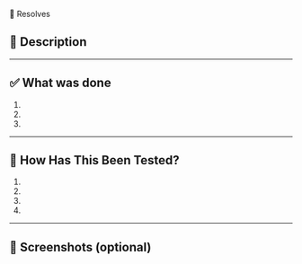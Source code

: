 🤖 Resolves <!-- issue # -->

## 📌 Description

<!-- Provide a summary of the changes and link the related issue -->

---

## ✅ What was done

1.
2.
3.

---

## 🧪 How Has This Been Tested?

1.
2.
3.
4.

---

## 📸 Screenshots (optional)

<!-- Add screenshots if applicable -->
